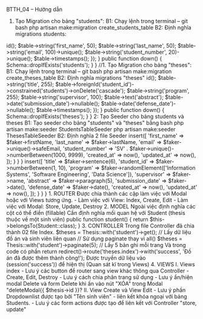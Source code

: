BTTH_04 – Hướng dẫn
1.	Tạo Migration cho bảng "students":
B1:  Chạy lệnh trong terminal – git bash
		php artisan make:migration create_students_table
B2: Định nghĩa migrations students:

<?php

use Illuminate\Database\Migrations\Migration;
use Illuminate\Database\Schema\Blueprint;
use Illuminate\Support\Facades\Schema;

class CreateStudentsTable extends Migration
{
    public function up()
    {
        Schema::create('students', function (Blueprint $table) {
            $table->id();
            $table->string('first_name', 50);
            $table->string('last_name', 50);
            $table->string('email', 100)->unique();
            $table->string('student_number', 20)->unique();
            $table->timestamps();
        });
    }

    public function down()
    {
        Schema::dropIfExists('students');
    }
}


//1.	Tạo Migration cho bảng "theses":
B1:  Chạy lệnh trong terminal – git bash
		php artisan make:migration create_theses_table

B2: Định nghĩa migrations "theses"
<?php

use Illuminate\Database\Migrations\Migration;
use Illuminate\Database\Schema\Blueprint;
use Illuminate\Support\Facades\Schema;

class CreateThesesTable extends Migration
{
    public function up()
    {
        Schema::create('theses', function (Blueprint $table) {
            $table->id();
            $table->string('title', 255);
            $table->foreignId('student_id')->constrained('students')->onDelete('cascade');
            $table->string('program', 255);
            $table->string('supervisor', 100);
            $table->text('abstract');
            $table->date('submission_date')->nullable();
            $table->date('defense_date')->nullable();
            $table->timestamps();
        });
    }

    public function down()
    {
        Schema::dropIfExists('theses');
    }
}



2: Tạo Seeder cho bảng students và theses
B1: Tạo seeder cho bảng "students" và "theses" bằng bash
		php artisan make:seeder StudentsTableSeeder
		php artisan make:seeder ThesesTableSeeder

		
B2: Định nghĩa 2 file Seeder

<!-- File Students	 -->
<?php

namespace Database\Seeders;

use Illuminate\Database\Seeder;
use Illuminate\Support\Facades\DB;
use Faker\Factory as Faker;

class StudentsTableSeeder extends Seeder
{
    public function run()
    {
        $faker = Faker::create();

        foreach (range(1, 10) as $index) {
            DB::table('students')->insert([
                'first_name' => $faker->firstName,
                'last_name' => $faker->lastName,
                'email' => $faker->unique()->safeEmail,
                'student_number' => 'SV' . $faker->unique()->numberBetween(1000, 9999),
                'created_at' => now(),
                'updated_at' => now(),
            ]);
        }
    }
}
	
<!-- File theses -->
<?php

namespace Database\Seeders;

use Illuminate\Database\Seeder;
use Illuminate\Support\Facades\DB;
use Faker\Factory as Faker;

class ThesesTableSeeder extends Seeder
{
    public function run()
    {
        $faker = Faker::create();

        foreach (range(1, 10) as $index) {
            DB::table('theses')->insert([
                'title' => $faker->sentence(6),
                'student_id' => $faker->numberBetween(1, 10),
                'program' => $faker->randomElement(['Information Systems', 'Software Engineering', 'Data Science']),
                'supervisor' => $faker->name,
                'abstract' => $faker->paragraph(5),
                'submission_date' => $faker->date(),
                'defense_date' => $faker->date(),
                'created_at' => now(),
                'updated_at' => now(),
            ]);
        }
    }
}


<!-- Sau khi hoàn thiện về CSDL, sau đây tôi sẽ nêu những phần khác biệt so với bài Hướng dẫn CRUD ví dụ POST - và mức độ khác biệt từ ít đến nhiều! -->

1. ROUTER 
    Được chia thành các cặp làm việc với Modal hoặc với Views tương ứng.
    - Làm việc với View: Index, Create, Edit
    - Làm việc với Modal: Store, Update, Destroy
2. MODEL
    Ngoài việc định nghĩa các cột có thể điền (fillable)
    Cần định nghĩa mối quan hệ với Student (thesis thuộc về một sinh viên)
    
    public function student()
    {
        return $this->belongsTo(Student::class);
    }

3. CONTROLLER
    Trong file Controller đã chia thành 02 file Index.
    $theses = Thesis::with('student')->get(); // Lấy dữ liệu đồ án và sinh viên liên quan

    // Sử dụng paginate thay vì all()
    $theses = Thesis::with('student')->paginate(5); // Lấy 5 bản ghi mỗi trang

    Và trong code có phần
    return redirect()->route('theses.index')->with('success', 'Đồ án đã được thêm thành công!'); 
    Được truyền dữ liệu vào (session('success')) để hiện thị (Quan sát kĩ trong Views)
4. VIEWS

    I. Views index
    - Lưu ý các button để router sang view khác thông qua Controller - Create, Edit, Destroy
    - Lưu ý cách chia phân trang sử dụng 
        <!-- <div class="d-flex justify-content-center">
				{{ $theses->links('pagination::bootstrap-4') }}
		</div> -->
    - Lưu ý ẩn/hiện modal Delete và form Delete khi ấn vào nút "XÓA" trong Modal "deleteModal{{ $thesis->id }}?

    II. View Create và View Edit
    - Lưu ý phần Dropdownlist được tạo bởi "Tên sinh viên" - liên kết khóa ngoại với bảng Students. 
    - Lưu ý các form actions được tạo để liên kết với Controller "store, update"